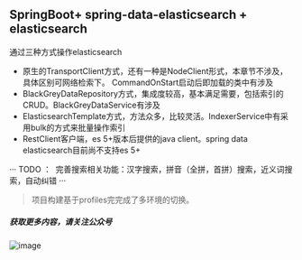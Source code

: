 ## SpringBoot+ spring-data-elasticsearch + elasticsearch
通过三种方式操作elasticsearch
- 原生的TransportClient方式，还有一种是NodeClient形式，本章节不涉及，具体区别可网络检索下。 CommandOnStart启动后即加载的类中有涉及
- BlackGreyDataRepository方式，集成度较高，基本满足需要，包括索引的CRUD。BlackGreyDataService有涉及
- ElasticsearchTemplate方式，方法众多，比较灵活。IndexerService中有采用bulk的方式来批量操作索引
- RestClient客户端，es 5+版本后提供的java client。spring data elasticsearch目前尚不支持es 5+

···
TODO ：
  完善搜索相关功能：汉字搜索，拼音（全拼，首拼）搜索，近义词搜索，自动纠错
···
>项目构建基于profiles完完成了多环境的切换。

##### 获取更多内容，请关注公众号
![image](https://github.com/backkoms/simplemall/blob/develop/getqrcode.jpeg?raw=true)
